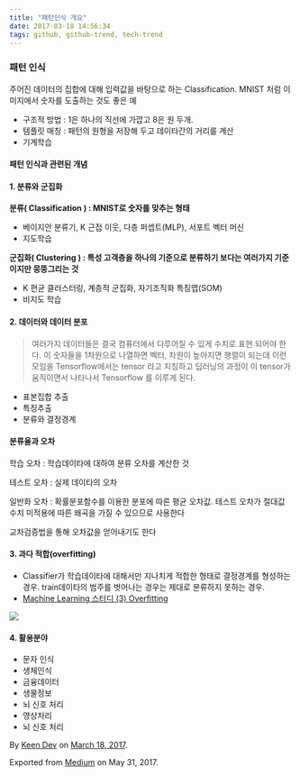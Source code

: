 ```yaml
---
title: "패턴인식 개요"
date: 2017-03-18 14:56:34
tags: github, github-trend, tech-trend 
---
```



### 패턴 인식

주어진 데이터의 집합에 대해 입력값을 바탕으로 하는 Classification. MNIST 처럼 이미지에서 숫자를 도출하는 것도 좋은 예

* 구조적 방법 : 1은 하나의 직선에 가깝고 8은 원 두개.
* 템플릿 매칭 : 패턴의 원형을 저장해 두고 데이타간의 거리를 계산
* 기계학습

#### 패턴 인식과 관련된 개념

#### 1\. 분류와 군집화

**분류( Classification ) : MNIST로 숫자를 맞추는 형태**

* 베이지안 분류기, K 근접 이웃, 다층 퍼셉트(MLP), 서포트 벡터 머신
* 지도학습

**군집화( Clustering ) : 특성 고객층을 하나의 기준으로 분류하기 보다는 여러가지 기준이지만 뭉뚱그리는 것**

* K 편균 클러스터링, 계층적 군집화, 자기조직화 특징맵(SOM)
* 비지도 학습

#### 2\. 데이터와 데이터 분포
> 
> 여러가지 데이터들은 결국 컴퓨터에서 다루어질 수 있게 수치로 표현 되어야 한다. 이 숫자들을 1차원으로 나열하면 벡터, 차원이 높아지면 행렬이 되는데 이런 모임을 Tensorflow에서는 tensor 라고 지칭하고 딥러닝의 과정이 이 tensor가 움직이면서 나타나서 Tensorflow 를 이루게 된다.

* 표본집합 추출
* 특징추출
* 분류와 결정경계

#### 분류율과 오차

학습 오차 : 학습데이타에 대하여 분류 오차를 계산한 것

테스트 오차 : 실제 데이타의 오차

일반화 오차 : 확률분포함수를 이용한 분포에 따른 평균 오차값. 테스트 오차가 절대값 수치 미적용에 따른 왜곡을 가질 수 있으므로 사용한다

교차검증법을 통해 오차값을 얻어내기도 한다

#### 3\. 과다 적합(overfitting)

* Classifier가 학습데이타에 대해서만 지나치게 적합한 형태로 결정경계를 형성하는 경우. train데이타의 범주를 벗어나는 경우는 제대로 분류하지 못하는 경우.
* [Machine Learning 스터디 (3) Overfitting][anchor0]

![][image0]

#### 4\. 활용분야

* 문자 인식
* 생체인식
* 금융데이터
* 생물정보
* 뇌 신호 처리
* 영상처리
* 뇌 신호 처리

By [Keen Dev][anchor1] on [March 18, 2017][anchor2].

Exported from [Medium][anchor3] on May 31, 2017\.


[anchor0]: http://sanghyukchun.github.io/59/
[anchor1]: https://medium.com/@keendev
[anchor2]: https://medium.com/p/81a1fd6ca86a
[anchor3]: https://medium.com


[image0]: /images/0*G9gNynok0IWGFWsX